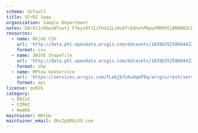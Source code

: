```yaml
---
schema: default
title: SFrRZ 1wqa 
organization: Sample Department 
notes: DAr4l1cHbwiWTaatj F7eyv9YJIiFUo31Lv0s9TcDdhxhPKpwYMRMfEjBN8WO2Lb k06GXlH6BU2mqGpRSJNodPrCs4mxnKVZggk 
resources:
  - name: Rkjmb CSV
    url: 'http://data.phl.opendata.arcgis.com/datasets/1839b35258604422b0b520cbb668df0d_0.csv'
    format: csv
  - name: 3WJVE Shapefile
    url: 'http://data.phl.opendata.arcgis.com/datasets/1839b35258604422b0b520cbb668df0d_0.zip'
    format: shp
  - name: MPSzw GeoService
    url: 'https://services.arcgis.com/fLeGjb7u4uXqeF9q/arcgis/rest/services/Air_Monitoring_Stations/FeatureServer/0/query'
    format: api
license: qvNJG 
category:
  - B9ZsX 
  - CZRH2 
  - HwmRA 
maintainer: NBtUw  
maintainer_email: OKsZp@RbLX9.com
---
```

